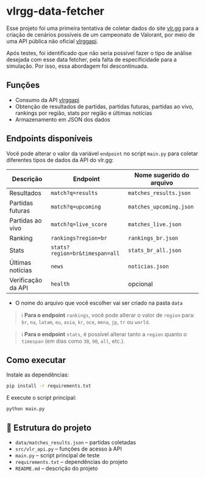 ﻿# vlrgg-data-fetcher
Esse projeto foi uma primeira tentativa de coletar dados do site [vlr.gg](https://www.vlr.gg) para a criação de cenários possíveis de um campeonato de Valorant, por meio de uma API pública não oficial [vlrggapi](https://github.com/axsddlr/vlrggapi).

Após testes, foi identificado que não seria possível fazer o tipo de análise desejada com esse data fetcher, pela falta de especificidade para a simulação. Por isso, essa abordagem foi descontinuada.

## Funções 
- Consumo da API [vlrggapi](https://github.com/axsddlr/vlrggapi)
- Obtenção de resultados de partidas, partidas futuras, partidas ao vivo, rankings por região, stats por região e últimas notícias
- Armazenamento em JSON dos dados

## Endpoints disponíveis 
Você pode alterar o valor da variável `endpoint` no script `main.py` para coletar diferentes tipos de dados da API do vlr.gg:


| Descrição                 | Endpoint                                   | Nome sugerido do arquivo          |
|---------------------------|-------------------------------------------|-----------------------------------|
| Resultados                | `match?q=results`                         | `matches_results.json`            |
| Partidas futuras          | `match?q=upcoming`                        | `matches_upcoming.json`           |
| Partidas ao vivo          | `match?q=live_score`                      | `matches_live.json`               |
| Ranking      | `rankings?region=br`                      | `rankings_br.json`                |
| Stats  | `stats?region=br&timespan=all`           | `stats_br_all.json`               |
| Últimas notícias          | `news`                                    | `noticias.json`                   |
| Verificação da API        | `health`                                  | opcional

- O nome do arquivo que você escolher vai ser criado na pasta `data`
> ℹ️ **Para o endpoint** `rankings`, você pode alterar o valor de `region` para:  
> `br`, `na`, `latam`, `eu`, `asia`, `kr`, `oce`, `mena`, `jp`, `tr` ou `world`.

> ℹ️ **Para o endpoint** `stats`, é possível alterar tanto a `region` quanto o `timespan` (em dias como `30`, `90`, `all`, etc.).


## Como executar
Instale as dependências:

```bash
pip install -r requirements.txt
```

E execute o script principal:
```
python main.py
```

## 📁 Estrutura do projeto
- `data/matches_results.json` – partidas coletadas
- `src/vlr_api.py` – funções de acesso à API
- `main.py` – script principal de teste
- `requirements.txt` – dependências do projeto
- `README.md` – descrição do projeto
